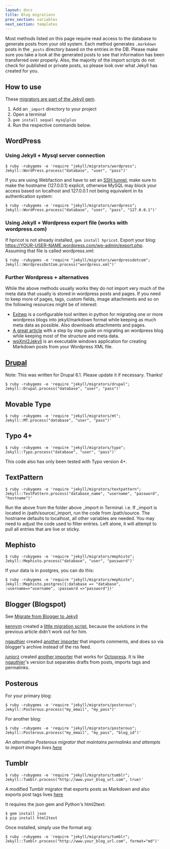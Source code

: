```yaml
---
layout: docs
title: Blog migrations
prev_section: variables
next_section: templates
---
```


Most methods listed on this page require read access to the database to generate posts from your old system. Each method generates `.markdown` posts in the `_posts` directory based on the entries in the DB. Please make sure you take a look at the generated posts to see that information has been transferred over properly. Also, the majority of the import scripts do not check for published or private posts, so please look over what Jekyll has created for you.

## How to use

These [migrators are part of the Jekyll gem](https://github.com/mojombo/jekyll/tree/master/lib/jekyll/migrators).

1. Add an `_import` directory to your project
2. Open a terminal
3. `gem install sequel mysqlplus`
4. Run the respective commands below.

## WordPress

### Using Jekyll + Mysql server connection

    $ ruby -rubygems -e 'require "jekyll/migrators/wordpress"; Jekyll::WordPress.process("database", "user", "pass")'

If you are using Webfaction and have to set an [SSH tunnel](http://docs.webfaction.com/user-guide/databases.html?highlight=mysql#starting-an-ssh-tunnel-with-ssh), make sure to make the hostname (127.0.0.1) explicit, otherwise MySQL may block your access based on localhost and 127.0.0.1 not being equivalent in its authentication system:

    $ ruby -rubygems -e 'require "jekyll/migrators/wordpress"; Jekyll::WordPress.process("database", "user", "pass", "127.0.0.1")'

### Using Jekyll + Wordpress export file (works with wordpress.com)

If hpricot is not already installed, `gem install hpricot`. Export your blog: https://YOUR-USER-NAME.wordpress.com/wp-admin/export.php. Assuming that file is called wordpress.xml:

    $ ruby -rubygems -e 'require "jekyll/migrators/wordpressdotcom"; Jekyll::WordpressDotCom.process("wordpress.xml")'


### Further Wordpress + alternatives

While the above methods usually works they do not import very much of the meta
data that usually is stored in wordpress posts and pages. If you need to keep
more of pages, tags, custom fields, image attachments and so on the following
resources might be of interest:

- [Exitwp](https://github.com/thomasf/exitwp) is a configurable tool written
  in python for migrating one or more wordpress blogs into jekyll/markdown
  format while keeping as much meta data as possible. Also downloads
  attachments and pages.
- [A great article](http://vitobotta.com/how-to-migrate-from-wordpress-to-jekyll/) with
  a step by step guide on migrating an wordpress blog while keeping most of
  the structure and meta data.
- [wpXml2Jekyll](https://github.com/theaob/wpXml2Jekyll) is an executable windows application for creating Markdown posts from your Wordpress XML file.

## [Drupal](https://github.com/mojombo/jekyll/blob/master/lib/jekyll/migrators/drupal.rb)

Note: This was written for Drupal 6.1. Please update it if necessary.
Thanks!

    $ ruby -rubygems -e 'require "jekyll/migrators/drupal"; Jekyll::Drupal.process("database", "user", "pass")'

## Movable Type

    $ ruby -rubygems -e 'require "jekyll/migrators/mt"; Jekyll::MT.process("database", "user", "pass")'

## Typo 4+

    $ ruby -rubygems -e 'require "jekyll/migrators/typo"; Jekyll::Typo.process("database", "user", "pass")'

This code also has only been tested with Typo version 4+.

## TextPattern

    $ ruby -rubygems -e 'require "jekyll/migrators/textpattern"; Jekyll::TextPattern.process("database_name", "username", "password", "hostname")'

Run the above from the folder above _import in Terminal. i.e. If _import is located in /path/source/_import, run the code from /path/source. The hostname defaults to localhost, all other variables are needed. You may
need to adjust the code used to filter entries. Left alone, it will attempt to
pull all entries that are live or sticky.

## Mephisto

    $ ruby -rubygems -e 'require "jekyll/migrators/mephisto"; Jekyll::Mephisto.process("database", "user", "password")'

If your data is in postgres, you can do this:

    $ ruby -rubygems -e 'require "jekyll/migrators/mephisto"; Jekyll::Mephisto.postgres({:database => "database", :username=>"username", :password =>"password"})'

## Blogger (Blogspot)

See [Migrate from Blogger to Jekyll](http://coolaj86.info/articles/migrate-from-blogger-to-jekyll.html)

[kennym](https://github.com/kennym) created a [little migration script](https://gist.github.com/1115810), because the solutions in the
previous article didn't work out for him.

[ngauthier](https://github.com/ngauthier) created [another importer](https://gist.github.com/1506614) that imports comments, and does so via blogger's archive instead of the rss feed.

[juniorz](https://github.com/juniorz) created [another importer](https://gist.github.com/1564581) that works for [Octopress](http://octopress.org). It is like [ngauthier](https://github.com/ngauthier)'s version but separates drafts from posts, imports tags and permalinks.

## Posterous

For your primary blog:

    $ ruby -rubygems -e 'require "jekyll/migrators/posterous"; Jekyll::Posterous.process("my_email", "my_pass")'

For another blog:

    $ ruby -rubygems -e 'require "jekyll/migrators/posterous"; Jekyll::Posterous.process("my_email", "my_pass", "blog_id")'

_An alternative Posterous migrator that maintains permalinks and attempts to import images lives [here](https://github.com/pepijndevos/jekyll/blob/patch-1/lib/jekyll/migrators/posterous.rb)_

## Tumblr

    $ ruby -rubygems -e 'require "jekyll/migrators/tumblr"; Jekyll::Tumblr.process("http://www.your_blog_url.com", true)'

A modified Tumblr migrator that exports posts as Markdown and also exports post tags lives [here](https://github.com/stephenmcd/jekyll/blob/master/lib/jekyll/migrators/tumblr.rb)

It requires the json gem and Python's html2text:

    $ gem install json
    $ pip install html2text

Once installed, simply use the format arg:

    $ ruby -rubygems -e 'require "jekyll/migrators/tumblr"; Jekyll::Tumblr.process("http://www.your_blog_url.com", format="md")'
